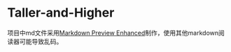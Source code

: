 ﻿# Taller-and-Higher

项目中md文件采用[Markdown Preview Enhanced](https://github.com/shd101wyy/vscode-markdown-preview-enhanced)制作，使用其他markdown阅读器可能导致乱码。
